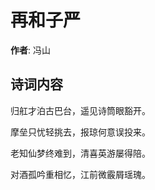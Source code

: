 # 再和子严

**作者**: 冯山

## 诗词内容

归舡才泊古巴台，遥见诗筒眼豁开。

摩垒只忧轻挑去，报琼何意误投来。

老知仙梦终难到，清喜英游屡得陪。

对酒孤吟重相忆，江前微霰屑瑶瑰。

